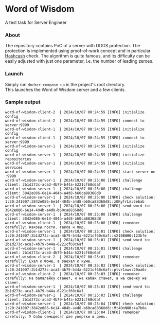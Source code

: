 # Word of Wisdom
A test task for Server Engineer

### About

The repository contains PoC of a server with DDOS protection. The protection is implemented using proof-of-work concept
and in particular [Hashcash](https://ru.wikipedia.org/wiki/Hashcash) check. The algorithm is quite famous, and its
difficulty can be easily adjusted with just one parameter, i.e. the number of leading zeroes.

### Launch

Simply run `docker-compose up` in the project's root directory. \
This launches the Word of Wisdom server and a few clients.

### Sample output

```log
word-of-wisdom-client-2  | 2024/10/07 00:24:59 [INFO] initialize config
word-of-wisdom-client-2  | 2024/10/07 00:24:59 [INFO] connect to server:9999
word-of-wisdom-client-1  | 2024/10/07 00:24:59 [INFO] initialize config
word-of-wisdom-client-1  | 2024/10/07 00:24:59 [INFO] connect to server:9999
word-of-wisdom-server-1  | 2024/10/07 00:24:59 [INFO] initialize config
word-of-wisdom-server-1  | 2024/10/07 00:24:59 [INFO] initialize repositories
word-of-wisdom-server-1  | 2024/10/07 00:24:59 [INFO] initialize services
word-of-wisdom-server-1  | 2024/10/07 00:24:59 [INFO] start server on :9999
word-of-wisdom-server-1  | 2024/10/07 00:25:00 [INFO] challenge client: 2b1d273c-aca3-4b79-b44a-6221cf60c6af
word-of-wisdom-server-1  | 2024/10/07 00:25:00 [INFO] challenge client: 3842e086-6e14-404b-a4d8-b60ca88368d8
word-of-wisdom-server-1  | 2024/10/07 00:25:00 [INFO] check solution: 1:20:241007:3842e086-6e14-404b-a4d8-b60ca88368d8::z0KyfrLm:5ebab
word-of-wisdom-server-1  | 2024/10/07 00:25:00 [INFO] send word to: 3842e086-6e14-404b-a4d8-b60ca88368d8
word-of-wisdom-server-1  | 2024/10/07 00:25:00 [INFO] challenge client: 3842e086-6e14-404b-a4d8-b60ca88368d8
word-of-wisdom-client-1  | 2024/10/07 00:25:00 [INFO] remember carefully: Каковы гости, таков и пир.
word-of-wisdom-server-1  | 2024/10/07 00:25:01 [INFO] check solution: 1:20:241007:2b1d273c-aca3-4b79-b44a-6221cf60c6af::sX16BWH0:123bfe
word-of-wisdom-server-1  | 2024/10/07 00:25:01 [INFO] send word to: 2b1d273c-aca3-4b79-b44a-6221cf60c6af
word-of-wisdom-server-1  | 2024/10/07 00:25:01 [INFO] challenge client: 2b1d273c-aca3-4b79-b44a-6221cf60c6af
word-of-wisdom-client-2  | 2024/10/07 00:25:01 [INFO] remember carefully: Ехал к Фоме, а заехал к куме.
word-of-wisdom-server-1  | 2024/10/07 00:25:03 [INFO] check solution: 1:20:241007:2b1d273c-aca3-4b79-b44a-6221cf60c6af::ptvr1owv:29aa6c
word-of-wisdom-client-2  | 2024/10/07 00:25:03 [INFO] remember carefully: На балалайку станет, и на кабак станет, а на свечку не станет.
word-of-wisdom-server-1  | 2024/10/07 00:25:03 [INFO] send word to: 2b1d273c-aca3-4b79-b44a-6221cf60c6af
word-of-wisdom-server-1  | 2024/10/07 00:25:03 [INFO] challenge client: 2b1d273c-aca3-4b79-b44a-6221cf60c6af
word-of-wisdom-server-1  | 2024/10/07 00:25:04 [INFO] check solution: 1:20:241007:3842e086-6e14-404b-a4d8-b60ca88368d8::Mt4OnNO0:4a7b0a
word-of-wisdom-client-1  | 2024/10/07 00:25:04 [INFO] remember carefully: У бабы семьдесят две увертки в день.
```